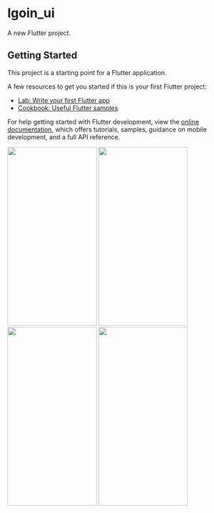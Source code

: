 # lgoin_ui

A new Flutter project.

## Getting Started

This project is a starting point for a Flutter application.

A few resources to get you started if this is your first Flutter project:

- [Lab: Write your first Flutter app](https://docs.flutter.dev/get-started/codelab)
- [Cookbook: Useful Flutter samples](https://docs.flutter.dev/cookbook)

For help getting started with Flutter development, view the
[online documentation](https://docs.flutter.dev/), which offers tutorials,
samples, guidance on mobile development, and a full API reference.

<img src="https://github.com/gauravkakad1/Flutter-Projects-Apps/assets/120310412/076494cc-7dfc-4ea0-8f64-82148ed120eb" style="width:200px;height:400px;">
<img src="https://github.com/gauravkakad1/Flutter-Projects-Apps/assets/120310412/4e9fa05b-eff8-45dc-a19e-95df9ea1e744" style="width:200px;height:400px;">
<img src="https://github.com/gauravkakad1/Flutter-Projects-Apps/assets/120310412/c03028e2-02d0-46aa-8a56-e556e807ea50" style="width:200px; height:400px;">
<img src="https://github.com/gauravkakad1/Flutter-Projects-Apps/assets/120310412/87b2a661-aeca-42f5-916a-222897dd8a91" style="width:200px;height:400px;">
